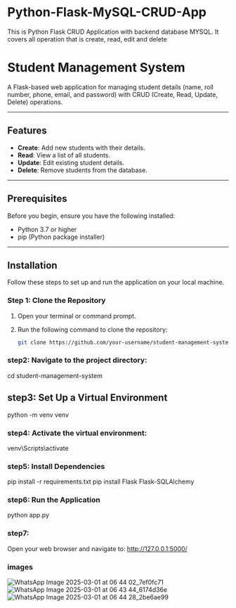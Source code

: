 # Python-Flask-MySQL-CRUD-App
This is Python Flask CRUD Application with backend database MYSQL. It covers all operation that is create, read, edit and delete
# Student Management System

A Flask-based web application for managing student details (name, roll number, phone, email, and password) with CRUD (Create, Read, Update, Delete) operations.

---

## Features
- **Create**: Add new students with their details.
- **Read**: View a list of all students.
- **Update**: Edit existing student details.
- **Delete**: Remove students from the database.

---

## Prerequisites

Before you begin, ensure you have the following installed:
- Python 3.7 or higher
- pip (Python package installer)

---

## Installation

Follow these steps to set up and run the application on your local machine.

### Step 1: Clone the Repository

1. Open your terminal or command prompt.
2. Run the following command to clone the repository:

   ```bash
   git clone https://github.com/your-username/student-management-system.git
  ### step2: Navigate to the project directory:
   cd student-management-system
  ## step3: Set Up a Virtual Environment
   python -m venv venv
  ### step4: Activate the virtual environment:
  venv\Scripts\activate
  ### step5: Install Dependencies
  pip install -r requirements.txt
  pip install Flask Flask-SQLAlchemy
  ### step6: Run the Application
  python app.py
  ### step7:
  Open your web browser and navigate to:
  http://127.0.0.1:5000/
  ### images
![WhatsApp Image 2025-03-01 at 06 44 02_7ef0fc71](https://github.com/user-attachments/assets/9596c939-9633-4684-81f9-40bd93225190)
![WhatsApp Image 2025-03-01 at 06 43 44_6174d36e](https://github.com/user-attachments/assets/b946a780-de4b-41ee-88e0-371de2b890eb)
![WhatsApp Image 2025-03-01 at 06 44 28_2be6ae99](https://github.com/user-attachments/assets/e650066a-13ee-49b2-9e82-5ee805eb8749)
